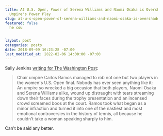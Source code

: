 ```yaml
---
title: At U.S. Open, Power of Serena Williams and Naomi Osaka is Overshadowed by an
  Umpire's Power Play
slug: at-u-s-open-power-of-serena-williams-and-naomi-osaka-is-overshadowed-by-an-umpires-power-play
featured: false
  he cou


layout: post
categories: posts
date: 2018-09-09 16:23:28 -07:00
last_modified_at: 2022-02-06 14:00:00 -07:00
---
```


Sally Jenkins [writing for The Washington Post](https://www.washingtonpost.com/sports/tennis/at-us-open-power-of-serena-williams-and-naomi-osaka-is-overshadowed-by-an-umpires-power-play/2018/09/08/edbf46c8-b3b4-11e8-a20b-5f4f84429666_story.html?utm_term=.e50e8ba1073a):

> Chair umpire Carlos Ramos managed to rob not one but two players in the women's U.S. Open final. Nobody has ever seen anything like it: An umpire so wrecked a big occasion that both players, Naomi Osaka and Serena Williams alike, wound up distraught with tears streaming down their faces during the trophy presentation and an incensed crowd screamed boos at the court. Ramos took what began as a minor infraction and turned it into one of the nastiest and most emotional controversies in the history of tennis, all because he couldn't take a woman speaking sharply to him.

Can't be said any better.

